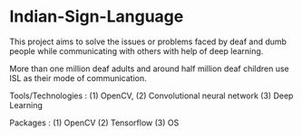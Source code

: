 # Indian-Sign-Language

This project aims to solve the issues or problems faced by deaf and dumb people while communicating with others with help of deep learning.

More than one million deaf adults and around half million deaf children use ISL as their mode of communication.

Tools/Technologies :
  (1) OpenCV,
  (2) Convolutional neural network
  (3) Deep Learning
  
Packages : (1) OpenCV
           (2) Tensorflow
           (3) OS
           



